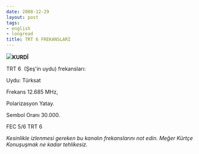 ```yaml
---
date: 2008-12-29
layout: post
tags:
- english
- longread
title: TRT 6 FREKANSLARI
---
```


![](/images/trt.JPG)**KURDÎ**

TRT 6  (Şeş'in uydu) frekansları:

Uydu: Türksat

Frekans 12.685 MHz,

Polarizasyon Yatay.

Sembol Oranı 30.000.

FEC 5/6 TRT 6

_Kesinlikle izlenmesi gereken bu kanalın frekanslarını not edin. Meğer Kürtçe Konuşuşmak ne kadar tehlikesiz._

